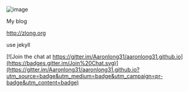 ![image](https://travis-ci.org/Aaronlong31/aaronlong31.github.io.svg?branch=master)

My blog

<http://zlong.org>

use jekyll

[![Join the chat at https://gitter.im/Aaronlong31/aaronlong31.github.io](https://badges.gitter.im/Join%20Chat.svg)](https://gitter.im/Aaronlong31/aaronlong31.github.io?utm_source=badge&utm_medium=badge&utm_campaign=pr-badge&utm_content=badge)
